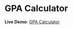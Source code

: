 # GPA Calculator

**Live Demo**: [GPA Calculator](https://manoj-kumar-bv.github.io/GPA_Calculator/)
